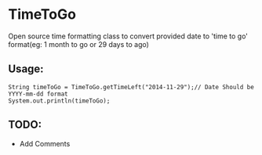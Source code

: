 TimeToGo
========

Open source time formatting class to convert provided date to 'time to go' format(eg: 1 month to go or 29 days to ago)

Usage:
------

```
String timeToGo = TimeToGo.getTimeLeft("2014-11-29");// Date Should be YYYY-mm-dd format
System.out.println(timeToGo);
```

TODO:
-----
 - Add Comments
